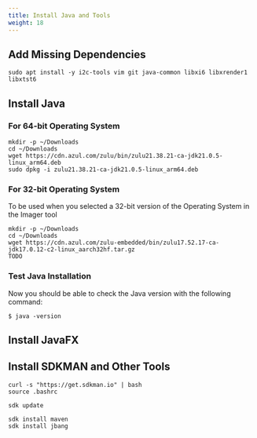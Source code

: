 ```yaml
---
title: Install Java and Tools
weight: 18
---
```


## Add Missing Dependencies

```shell
sudo apt install -y i2c-tools vim git java-common libxi6 libxrender1 libxtst6
```

## Install Java

### For 64-bit Operating System

```shell
mkdir -p ~/Downloads
cd ~/Downloads
wget https://cdn.azul.com/zulu/bin/zulu21.38.21-ca-jdk21.0.5-linux_arm64.deb
sudo dpkg -i zulu21.38.21-ca-jdk21.0.5-linux_arm64.deb
```

### For 32-bit Operating System

To be used when you selected a 32-bit version of the Operating System in the Imager tool

```shell
mkdir -p ~/Downloads
cd ~/Downloads
wget https://cdn.azul.com/zulu-embedded/bin/zulu17.52.17-ca-jdk17.0.12-c2-linux_aarch32hf.tar.gz
TODO
```

### Test Java Installation

Now you should be able to check the Java version with the following command:

```shell
$ java -version

```

## Install JavaFX

## Install SDKMAN and Other Tools

```shell
curl -s "https://get.sdkman.io" | bash
source .bashrc

sdk update

sdk install maven
sdk install jbang
```

